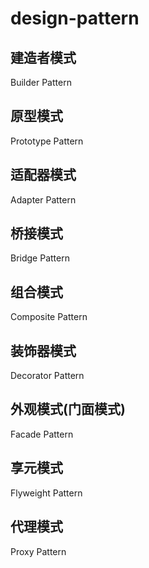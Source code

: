 # design-pattern

## 建造者模式
Builder Pattern

## 原型模式
Prototype Pattern

## 适配器模式
Adapter Pattern

## 桥接模式
Bridge Pattern

## 组合模式
Composite Pattern

## 装饰器模式
Decorator Pattern

## 外观模式(门面模式)
Facade Pattern

## 享元模式
Flyweight Pattern

## 代理模式
Proxy Pattern
